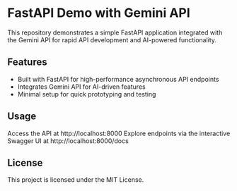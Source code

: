 # FastAPI Demo with Gemini API
This repository demonstrates a simple FastAPI application integrated with the Gemini API for rapid API development and AI-powered functionality.

## Features

- Built with FastAPI for high-performance asynchronous API endpoints
- Integrates Gemini API for AI-driven features
- Minimal setup for quick prototyping and testing

## Usage

Access the API at http://localhost:8000
Explore endpoints via the interactive Swagger UI at http://localhost:8000/docs

## License
This project is licensed under the MIT License.
